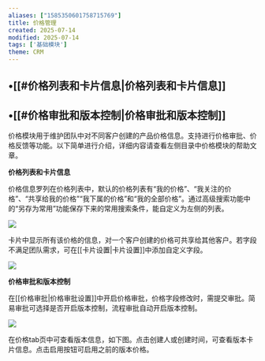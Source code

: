 ```yaml
---
aliases: ["1585350601758715769"]
title: 价格管理
created: 2025-07-14
modified: 2025-07-14
tags: ['基础模块']
theme: CRM
---
```


## •[[#价格列表和卡片信息|价格列表和卡片信息]]

## •[[#价格审批和版本控制|价格审批和版本控制]]

价格模块用于维护团队中对不同客户创建的产品价格信息。支持进行价格审批、价格反馈等功能。以下简单进行介绍，详细内容请查看左侧目录中价格模块的帮助文章。

**价格列表和卡片信息**

价格信息罗列在价格列表中，默认的价格列表有“我的价格”、“我关注的价格”、“共享给我的价格”“我下属的价格”和“我的全部价格”。通过高级搜索功能中的“另存为常用”功能保存下来的常用搜索条件，能自定义为左侧的列表。

![](https://myhelpdoc.oss-cn-heyuan.aliyuncs.com/mdimages/775572cd88a7212f274338042db35639.jpg)

卡片中显示所有该价格的信息，对一个客户创建的价格可共享给其他客户。若字段不满足团队需求，可在[[卡片设置|卡片设置]]中添加自定义字段。

![](https://myhelpdoc.oss-cn-heyuan.aliyuncs.com/mdimages/c885c674f5819b3218d9e31931ba83dc.jpg)

**价格审批和版本控制**

在[[价格审批​|价格审批设置]]中开启价格审批，价格字段修改时，需提交审批。简易审批可选择是否开启版本控制，流程审批自动开启版本控制。

![](https://myhelpdoc.oss-cn-heyuan.aliyuncs.com/mdimages/8107e0c314da21e9b97ecbca90a714e0.jpg)

在价格tab页中可查看版本信息，如下图。点击创建人或创建时间，可查看版本卡片信息。点击启用按钮可启用之前的版本价格。

